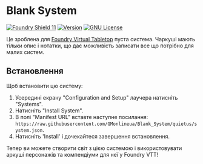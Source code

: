 # Blank System

[![Foundry Shield 11]][Foundry URL]
[![Version]][Version URL]
[![GNU License]][GNU URL]

Це зроблена для [Foundry Virtual Tabletop](http://foundryvtt.com) пуста система. Чаркуші мають тільки опис і нотатки, що дає можливість записати все що потрібно для малих систем.

## Встановлення
Щоб встановити цю систему:
1.  Усередині екрану "Configuration and Setup" лаучера натисніть "Systems".
2.  Натисніть "Install System".
3.  В полі "Manifest URL" вставте наступне посилання: `https://raw.githubusercontent.com/GMonlineua/Blank_System/quietus/system.json`.
4.  Натисніть 'Install' і дочекайтеся завершення встановлення.

Тепер ви можете створити світ з цією системою і використовувати аркуші персонажів та компендіуми для неї у Foundry VTT!

[Foundry Shield 11]: https://img.shields.io/badge/Foundry-11-informational?style=flat-square
[Foundry URL]: https://foundryvtt.com

[Version]: https://img.shields.io/badge/Version-1.1-orange?style=flat-square
[Version URL]: https://github.com/GMonlineua/Blank_System/tree/quietus

[GNU License]: https://img.shields.io/badge/License-GNU-green?style=flat-square
[GNU URL]: https://github.com/GMonlineua/Blank_System/blob/master/LICENSE.md
